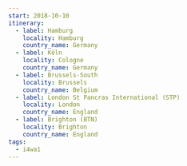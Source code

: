```yaml
---
start: 2018-10-10
itinerary:
  - label: Hamburg
    locality: Hamburg
    country_name: Germany
  - label: Köln
    locality: Cologne
    country_name: Germany
  - label: Brussels-South
    locality: Brussels
    country_name: Belgium
  - label: London St Pancras International (STP)
    locality: London
    country_name: England
  - label: Brighton (BTN)
    locality: Brighton
    country_name: England
tags:
  - i4wa1
---
```

